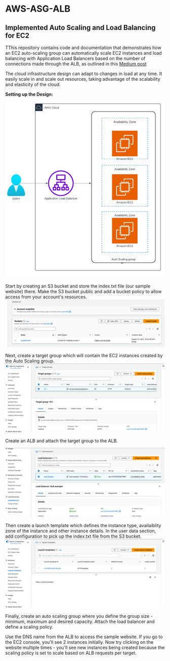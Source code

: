 # AWS-ASG-ALB
## Implemented Auto Scaling and Load Balancing for EC2

TThis repository contains code and documentation that demonstrates how an EC2 auto-scaling group can automatically scale EC2 instances and load balancing with Application Load Balancers based on the number of connections made through the ALB, as outlined in this [Medium post](https://medium.com/@mailshraddha8/automatic-scaling-and-load-balancing-with-ec2-and-alb-a0c3de7c1bf8)

 The cloud infrastructure design  can adapt to changes in load at any time. It easily scale in and scale out resources, taking advantage of the scalability and elasticity of the cloud.    

**Setting up the Design:**

![alb](./Screenshots/alb.png)  



Start by creating an S3 bucket and store the index.txt file (our sample website) there. Make the S3 bucket public and add a bucket policy to allow access from your account's resources.  
![sc1](./Screenshots/Pasted%20Graphic.png)  


Next, create a target group which will contain the EC2 instances created by the Auto Scaling group. 
![sc2](./Screenshots/Pasted%20Graphic%201.png)  

Create an ALB and attach the target group to the ALB.    

![sc3](./Screenshots/Pasted%20Graphic%202.png)  


Then create a launch template which defines the instance type, availaiblity zone of the instance and other instance details. In the user data section, add configuration to pick up the index.txt file from the S3 bucket.   
  ![sc4](./Screenshots/Pasted%20Graphic%203.png)   


Finally, create an auto scaling group where you define the group size - minimum, maximum and desired capacity. Attach the load balancer and define a scaling policy.   
 

Use the DNS name from the ALB to access the sample website. If you go to the EC2 console, you'll see 2 instances initially. Now try clicking on the website multiple times - you’ll see new instances being created because the scaling policy is set to scale based on ALB requests per target.  




